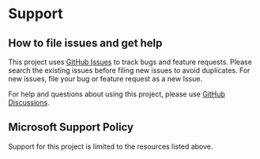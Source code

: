 # Support

## How to file issues and get help  

This project uses [GitHub Issues](https://github.com/microsoft/RepDL/issues) to track bugs and feature requests. Please search the existing issues before filing new issues to avoid duplicates.  For new issues, file your bug or feature request as a new Issue.

For help and questions about using this project, please use [GitHub Discussions](https://github.com/microsoft/RepDL/discussions).

## Microsoft Support Policy  

Support for this project is limited to the resources listed above.
